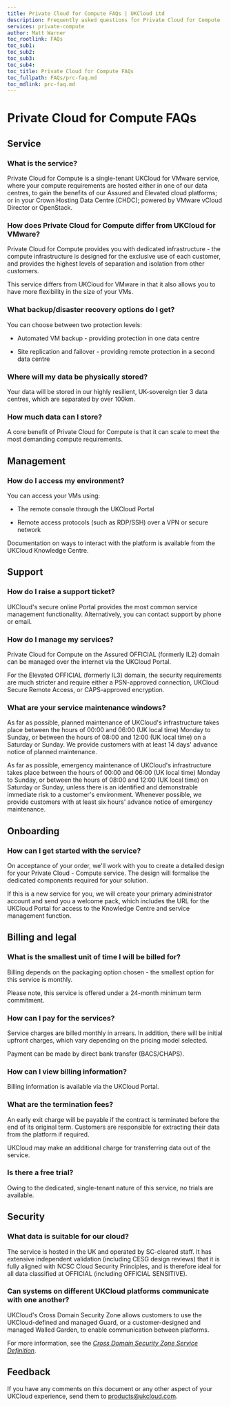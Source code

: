 ```yaml
---
title: Private Cloud for Compute FAQs | UKCloud Ltd
description: Frequently asked questions for Private Cloud for Compute
services: private-compute
author: Matt Warner
toc_rootlink: FAQs
toc_sub1: 
toc_sub2:
toc_sub3:
toc_sub4:
toc_title: Private Cloud for Compute FAQs
toc_fullpath: FAQs/prc-faq.md
toc_mdlink: prc-faq.md
---
```


# Private Cloud for Compute FAQs

## Service

### What is the service?

Private Cloud for Compute is a single-tenant UKCloud for VMware service, where your compute requirements are hosted either in one of our data centres, to gain the benefits of our Assured and Elevated cloud platforms; or in your Crown Hosting Data Centre (CHDC); powered by VMware vCloud Director or OpenStack.

### How does Private Cloud for Compute differ from UKCloud for VMware?

Private Cloud for Compute provides you with dedicated infrastructure - the compute infrastructure is designed for the exclusive use of each customer, and provides the highest levels of separation and isolation from other customers.

This service differs from UKCloud for VMware in that it also allows you to have more flexibility in the size of your VMs.

### What backup/disaster recovery options do I get?

You can choose between two protection levels:

- Automated VM backup - providing protection in one data centre

- Site replication and failover - providing remote protection in a second data centre

### Where will my data be physically stored?

Your data will be stored in our highly resilient, UK-sovereign tier 3 data centres, which are separated by over 100km.

### How much data can I store?

A core benefit of Private Cloud for Compute is that it can scale to meet the most demanding compute requirements.

## Management

### How do I access my environment?

You can access your VMs using:

- The remote console through the UKCloud Portal

- Remote access protocols (such as RDP/SSH) over a VPN or secure network

Documentation on ways to interact with the platform is available from the UKCloud Knowledge Centre.

## Support

### How do I raise a support ticket?

UKCloud's secure online Portal provides the most common service management functionality. Alternatively, you can contact support by phone or email.

### How do I manage my services?

Private Cloud for Compute on the Assured OFFICIAL (formerly IL2) domain can be managed over the internet via the UKCloud Portal.

For the Elevated OFFICIAL (formerly IL3) domain, the security requirements are much stricter and require either a PSN-approved connection, UKCloud Secure Remote Access, or CAPS-approved encryption.

### What are your service maintenance windows?

As far as possible, planned maintenance of UKCloud's infrastructure takes place between the hours of 00:00 and 06:00 (UK local time) Monday to Sunday, or between the hours of 08:00 and 12:00 (UK local time) on a Saturday or Sunday. We provide customers with at least 14 days' advance notice of planned maintenance.

As far as possible, emergency maintenance of UKCloud's infrastructure takes place between the hours of 00:00 and 06:00 (UK local time) Monday to Sunday, or between the hours of 08:00 and 12:00 (UK local time) on Saturday or Sunday, unless there is an identified and demonstrable immediate risk to a customer's environment. Whenever possible, we provide customers with at least six hours' advance notice of emergency maintenance.

## Onboarding

### How can I get started with the service?

On acceptance of your order, we'll work with you to create a detailed design for your Private Cloud - Compute service. The design will formalise the dedicated components required for your solution.

If this is a new service for you, we will create your primary administrator account and send you a welcome pack, which includes the URL for the UKCloud Portal for access to the Knowledge Centre and service management function.

## Billing and legal

### What is the smallest unit of time I will be billed for?

Billing depends on the packaging option chosen - the smallest option for this service is monthly.

Please note, this service is offered under a 24-month minimum term commitment.

### How can I pay for the services?

Service charges are billed monthly in arrears. In addition, there will be initial upfront charges, which vary depending on the pricing model selected.

Payment can be made by direct bank transfer (BACS/CHAPS).

### How can I view billing information?

Billing information is available via the UKCloud Portal.

### What are the termination fees?

An early exit charge will be payable if the contract is terminated before the end of its original term. Customers are responsible for extracting their data from the platform if required.

UKCloud may make an additional charge for transferring data out of the service.

### Is there a free trial?

Owing to the dedicated, single-tenant nature of this service, no trials are available.

## Security

### What data is suitable for our cloud?

The service is hosted in the UK and operated by SC-cleared staff. It has extensive independent validation (including CESG design reviews) that it is fully aligned with NCSC Cloud Security Principles, and is therefore ideal for all data classified at OFFICIAL (including OFFICIAL SENSITIVE).

### Can systems on different UKCloud platforms communicate with one another?

UKCloud's Cross Domain Security Zone allows customers to use the UKCloud-defined and managed Guard, or a customer-designed and managed Walled Garden, to enable communication between platforms.

For more information, see the [*Cross Domain Security Zone Service Definition*](https://assets.digitalmarketplace.service.gov.uk/g-cloud-10/documents/92406/781113344072781-service-definition-document-2018-05-21-1257.pdf).

## Feedback

If you have any comments on this document or any other aspect of your UKCloud experience, send them to <products@ukcloud.com>.